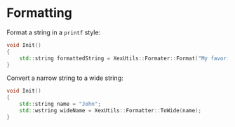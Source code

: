 # Formatting

Format a string in a `printf` style:

```C++
void Init()
{
    std::string formattedString = XexUtils::Formater::Format("My favorite number is %i", 3);
}
```

Convert a narrow string to a wide string:

```C++
void Init()
{
    std::string name = "John";
    std::wstring wideName = XexUtils::Formatter::ToWide(name);
}
```
